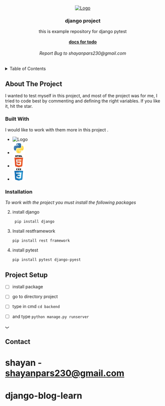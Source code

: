 <br />
<div align="center">
    <a href="/">
<img src="https://camo.githubusercontent.com/c96cb99431280ee1fdce3fe6b5338c5aca7bcaf94331b7426803ac9b426f6cef/68747470733a2f2f63646e2e776f726c64766563746f726c6f676f2e636f6d2f6c6f676f732f646a616e676f2e737667" alt="Logo" width="80" height="80">
    </a>
  <h3 align="center">django project</h3>

  <p align="center">
    this is example repository for django pytest
    <br />
    <br />
    <a href="https://www.geeksforgeeks.org/python-todo-webapp-using-django/"><strong>docs for todo</strong></a>
    <br />
    <h6> Report Bug to shayanpars230@gmail.com</h6>
  </p>
</div>



<!-- TABLE OF CONTENTS -->
<details>
  <summary>Table of Contents</summary>
  <ol>
    <li>
      <a href="https://www.djangoproject.com">django</a>
    </li>
    <li>
      <a href="https://pytest-django.readthedocs.io/">django pytest</a>
    </li>  
    <li>
      <a href="https://www.django-rest-framework.org/">rest framework</a>
      <ul>
      </ul>
    </li>
  </ol>
</details>



<!-- ABOUT THE PROJECT -->
## About The Project

I wanted to test myself in this project, and most of the project was for me, I tried to code best by commenting and defining the right variables. If you like it, hit the star.


### Built With

I would like to work with them more in this project .

* <img src="https://camo.githubusercontent.com/c96cb99431280ee1fdce3fe6b5338c5aca7bcaf94331b7426803ac9b426f6cef/68747470733a2f2f63646e2e776f726c64766563746f726c6f676f2e636f6d2f6c6f676f732f646a616e676f2e737667" alt="Logo" width="50" height="40"> 

* <img src="https://raw.githubusercontent.com/devicons/devicon/master/icons/python/python-original.svg" alt="Logo" width="40" height="">

* <img src="https://raw.githubusercontent.com/devicons/devicon/master/icons/html5/html5-original-wordmark.svg" alt="Logo" width="40" height="">

* <img src="https://raw.githubusercontent.com/devicons/devicon/master/icons/css3/css3-original-wordmark.svg" alt="Logo" width="40" height="">



### Installation

_To work with the project you must install the following packages_

2. install django
   ```sh
    pip install django
   ```
   
3. Install restframework
   ```sh
   pip install rest framework
   ```
   
4. install pytest
   ```sh
   pip install pytest django-pyest
   ```




<!-- ROADMAP -->
## Project Setup

- [ ] install package 
- [ ] go to directory project
- [ ] type in cmd ```cd backend```
- [ ] and type ```python manage.py runserver```




پ
## Contact

shayan - shayanpars230@gmail.com
=======
# django-blog-learn
